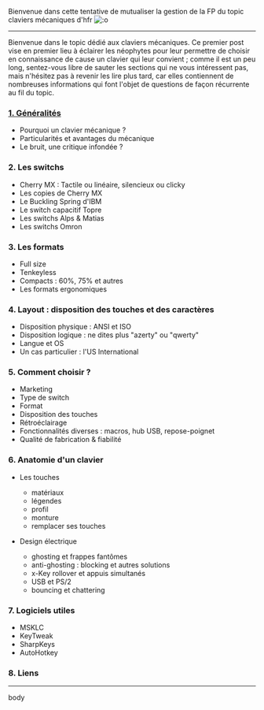 Bienvenue dans cette tentative de mutualiser la gestion de la FP du topic claviers mécaniques d'hfr ![:o](https://forum-images.hardware.fr/icones/redface.gif)

---

Bienvenue dans le topic dédié aux claviers mécaniques. Ce premier post vise en premier lieu à éclairer les néophytes pour leur permettre de choisir en connaissance de cause un clavier qui leur convient ; comme il est un peu long, sentez-vous libre de sauter les sections qui ne vous intéressent pas, mais n'hésitez pas à revenir les lire plus tard, car elles contiennent de nombreuses informations qui font l'objet de questions de façon récurrente au fil du topic.
 


### <a href="01-generalites">1. Généralités</a>
* Pourquoi un clavier mécanique ?
* Particularités et avantages du mécanique
* Le bruit, une critique infondée ?
 

### 2. Les switchs
* Cherry MX : Tactile ou linéaire, silencieux ou clicky
* Les copies de Cherry MX
* Le Buckling Spring d'IBM
* Le switch capacitif Topre
* Les switchs Alps & Matias
* Les switchs Omron
 

### 3. Les formats
* Full size
* Tenkeyless
* Compacts : 60%, 75% et autres
* Les formats ergonomiques
 

### 4. Layout : disposition des touches et des caractères
* Disposition physique : ANSI et ISO
* Disposition logique : ne dites plus "azerty" ou "qwerty"
* Langue et OS
* Un cas particulier : l'US International


### 5. Comment choisir ?
* Marketing
* Type de switch
* Format
* Disposition des touches
* Rétroéclairage
* Fonctionnalités diverses : macros, hub USB, repose-poignet
* Qualité de fabrication & fiabilité
 

### 6. Anatomie d'un clavier
* Les touches
  * matériaux
  * légendes
  * profil
  * monture
  * remplacer ses touches
  
* Design électrique
  * ghosting et frappes fantômes
  * anti-ghosting : blocking et autres solutions
  * x-Key rollover et appuis simultanés
  * USB et PS/2
  * bouncing et chattering
 

### 7. Logiciels utiles
* MSKLC
* KeyTweak
* SharpKeys
* AutoHotkey
 

### 8. Liens

---

body
